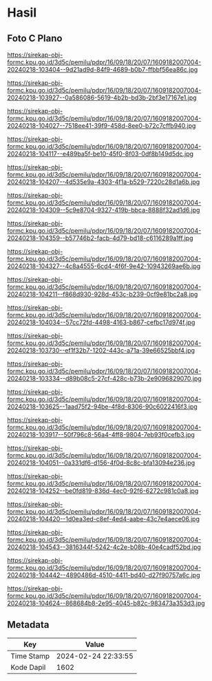 # Hasil

## Foto C Plano

https://sirekap-obj-formc.kpu.go.id/3d5c/pemilu/pdpr/16/09/18/20/07/1609182007004-20240218-103404--9d21ad9d-84f9-4689-b0b7-ffbbf56ea86c.jpg

https://sirekap-obj-formc.kpu.go.id/3d5c/pemilu/pdpr/16/09/18/20/07/1609182007004-20240218-103927--0a586086-5619-4b2b-bd3b-2bf3e17167e1.jpg

https://sirekap-obj-formc.kpu.go.id/3d5c/pemilu/pdpr/16/09/18/20/07/1609182007004-20240218-104027--7518ee41-39f9-458d-8ee0-b72c7cffb940.jpg

https://sirekap-obj-formc.kpu.go.id/3d5c/pemilu/pdpr/16/09/18/20/07/1609182007004-20240218-104117--e489ba5f-be10-45f0-8f03-0df8b149d5dc.jpg

https://sirekap-obj-formc.kpu.go.id/3d5c/pemilu/pdpr/16/09/18/20/07/1609182007004-20240218-104207--4d535e9a-4303-4f1a-b529-7220c28d1a6b.jpg

https://sirekap-obj-formc.kpu.go.id/3d5c/pemilu/pdpr/16/09/18/20/07/1609182007004-20240218-104309--5c9e8704-9327-419b-bbca-8888f32ad1d6.jpg

https://sirekap-obj-formc.kpu.go.id/3d5c/pemilu/pdpr/16/09/18/20/07/1609182007004-20240218-104359--b57746b2-facb-4d79-bd18-c6116289a1ff.jpg

https://sirekap-obj-formc.kpu.go.id/3d5c/pemilu/pdpr/16/09/18/20/07/1609182007004-20240218-104327--4c8a4555-6cd4-4f6f-9e42-10943269ae6b.jpg

https://sirekap-obj-formc.kpu.go.id/3d5c/pemilu/pdpr/16/09/18/20/07/1609182007004-20240218-104211--f868d930-928d-453c-b239-0cf9e81bc2a8.jpg

https://sirekap-obj-formc.kpu.go.id/3d5c/pemilu/pdpr/16/09/18/20/07/1609182007004-20240218-104034--57cc72fd-4498-4163-b867-cefbc17d974f.jpg

https://sirekap-obj-formc.kpu.go.id/3d5c/pemilu/pdpr/16/09/18/20/07/1609182007004-20240218-103730--ef1f32b7-1202-443c-a71a-39e66525bbf4.jpg

https://sirekap-obj-formc.kpu.go.id/3d5c/pemilu/pdpr/16/09/18/20/07/1609182007004-20240218-103334--d89b08c5-27cf-428c-b73b-2e9096829070.jpg

https://sirekap-obj-formc.kpu.go.id/3d5c/pemilu/pdpr/16/09/18/20/07/1609182007004-20240218-103625--1aad75f2-94be-4f8d-8306-90c6022416f3.jpg

https://sirekap-obj-formc.kpu.go.id/3d5c/pemilu/pdpr/16/09/18/20/07/1609182007004-20240218-103917--50f796c8-56a4-4ff8-9804-7eb93f0cefb3.jpg

https://sirekap-obj-formc.kpu.go.id/3d5c/pemilu/pdpr/16/09/18/20/07/1609182007004-20240218-104051--0a331df6-d156-4f0d-8c8c-bfa13094e236.jpg

https://sirekap-obj-formc.kpu.go.id/3d5c/pemilu/pdpr/16/09/18/20/07/1609182007004-20240218-104252--be0fd819-836d-4ec0-92f6-6272c981c0a8.jpg

https://sirekap-obj-formc.kpu.go.id/3d5c/pemilu/pdpr/16/09/18/20/07/1609182007004-20240218-104420--1d0ea3ed-c8ef-4ed4-aabe-43c7e4aece06.jpg

https://sirekap-obj-formc.kpu.go.id/3d5c/pemilu/pdpr/16/09/18/20/07/1609182007004-20240218-104543--3816344f-5242-4c2e-b08b-40e4cadf52bd.jpg

https://sirekap-obj-formc.kpu.go.id/3d5c/pemilu/pdpr/16/09/18/20/07/1609182007004-20240218-104442--4890486d-4510-4411-bd40-d27f90757a6c.jpg

https://sirekap-obj-formc.kpu.go.id/3d5c/pemilu/pdpr/16/09/18/20/07/1609182007004-20240218-104624--868684b8-2e95-4045-b82c-983473a353d3.jpg


## Metadata

| Key        | Value               |
| ---------- | ------------------- |
| Time Stamp | 2024-02-24 22:33:55 |
| Kode Dapil | 1602                |



